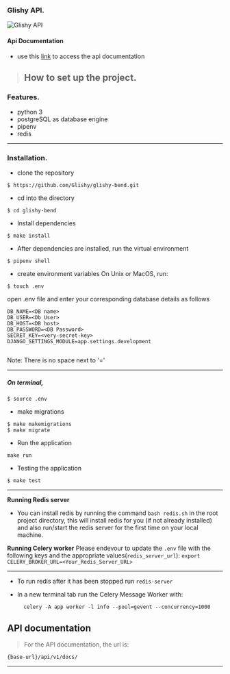 
### Glishy API.

![Glishy API](https://github.com/Glishy/glishy-bend/workflows/Glishy%20API/badge.svg)

#### Api Documentation

- use this [link]({base-url}/api/v1/graphql/) to access the api documentation

> ## How to set up the project.

### Features.

- python 3
- postgreSQL as database engine
- pipenv
- redis

---

### Installation.

- clone the repository

```
$ https://github.com/Glishy/glishy-bend.git
```

- cd into the directory

```
$ cd glishy-bend
```

- Install dependencies

```
$ make install
```

- After dependencies are installed, run the virtual environment

```
$ pipenv shell
```

- create environment variables
  On Unix or MacOS, run:

```
$ touch .env
```

open .env file and enter your corresponding database details as follows

```
DB_NAME=<DB name>
DB_USER=<Db User>
DB_HOST=<DB host>
DB_PASSWORD=<DB Password>
SECRET_KEY=<very-secret-key>
DJANGO_SETTINGS_MODULE=app.settings.development


```

Note: There is no space next to '='

---

##### On terminal,

```
$ source .env
```

- make migrations

```
$ make makemigrations
$ make migrate
```

- Run the application

```
make run
```

- Testing the application

```
$ make test
```

---

**Running Redis server**

- You can install redis by running the command `bash redis.sh` in the root project directory, this will install redis for you (if not already installed) and also run/start the redis server for the first time on your local machine.

**Running Celery worker**
Please endevour to update the `.env` file with the following keys and the appropriate values(`redis_server_url`):
`export CELERY_BROKER_URL=<Your_Redis_Server_URL>`

---

- To run redis after it has been stopped run `redis-server`

- In a new terminal tab run the Celery Message Worker with:

  ```
    celery -A app worker -l info --pool=gevent --concurrency=1000
  ```

## API documentation
> For the API documentation, the url is:

```
{base-url}/api/v1/docs/
```

---
